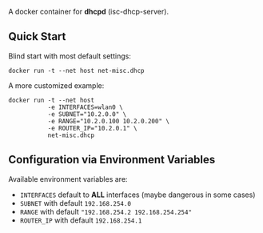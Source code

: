 A docker container for **dhcpd** (isc-dhcp-server).

## Quick Start

Blind start with most default settings:
```
docker run -t --net host net-misc.dhcp
```

A more customized example:
```
docker run -t --net host 
           -e INTERFACES=wlan0 \
           -e SUBNET="10.2.0.0" \
           -e RANGE="10.2.0.100 10.2.0.200" \
           -e ROUTER_IP="10.2.0.1" \
           net-misc.dhcp
```

## Configuration via Environment Variables

Available environment variables are:
* `INTERFACES` default to **ALL** interfaces (maybe dangerous in some cases)
* `SUBNET` with default `192.168.254.0`
* `RANGE` with default `"192.168.254.2 192.168.254.254"`
* `ROUTER_IP` with default `192.168.254.1`
